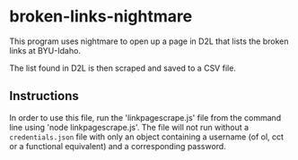 # broken-links-nightmare
This program uses nightmare to open up a page in D2L that lists the broken links at BYU-Idaho. 

The list found in D2L is then scraped and saved to a CSV file.
## Instructions
In order to use this file, run the 'linkpagescrape.js' file from the command line using 'node linkpagescrape.js'. The file will not run without a `credentials.json` file with only an object containing a username (of ol, cct or a functional equivalent) and a corresponding password. 
